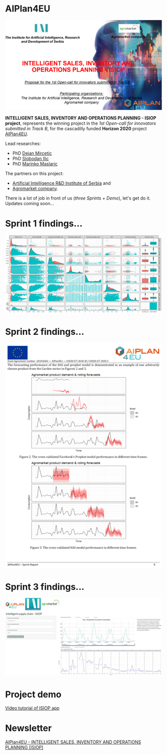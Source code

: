 # AIPlan4EU

![](front.png)


**INTELLIGENT SALES, INVENTORY AND OPERATIONS PLANNING - ISIOP project**, represents the winning project in the *1st Open-call for innovators submitted in Track B*, for the cascadilly funded **Horizon 2020** project [AIPlan4EU](https://www.aiplan4eu-project.eu/).

Lead researches:

* PhD [Dejan Mircetic](https://www.linkedin.com/feed/update/urn:li:activity:6993199240374050816/)
* PhD [Slobodan Ilic](https://www.linkedin.com/posts/ai-institute-serbia_computervision-meet-ouriaicrew-activity-6965975239239311360-i4UL?utm_source=share&utm_medium=member_desktop)
* PhD [Marinko Maslaric](https://www.linkedin.com/in/marinko-maslaric-6058576/)

The partners on this project:

* [Artificial Intelligence R&D Institute of Serbia](https://www.ivi.ac.rs/) and
* [Agromarket company](https://www.agromarket.rs/).

There is a lot of job in front of us (*three Sprints + Demo*), let's get do it. Updates coming soon...

# Sprint 1 findings...

![Fig 1. Products statistical characteristics.](Fig1.png) 

# Sprint 2 findings...

![Fig 2. Project model vs Facebook's prophet model](sprint2.png) 

# Sprint 3 findings...

![Fig 3. ISIOP web for optimizing S&OP processes.](sprint3.png) 

# Project demo

[Video tutorial of ISIOP app](https://www.youtube.com/watch?v=tPA3z0IqzE8)

# Newsletter

[AIPlan4EU - INTELLIGENT SALES, INVENTORY AND OPERATIONS PLANNING (ISIOP)](https://www.ai4europe.eu/business-and-industry/case-studies/aiplan4eu-intelligent-sales-inventory-and-operations-planning)
